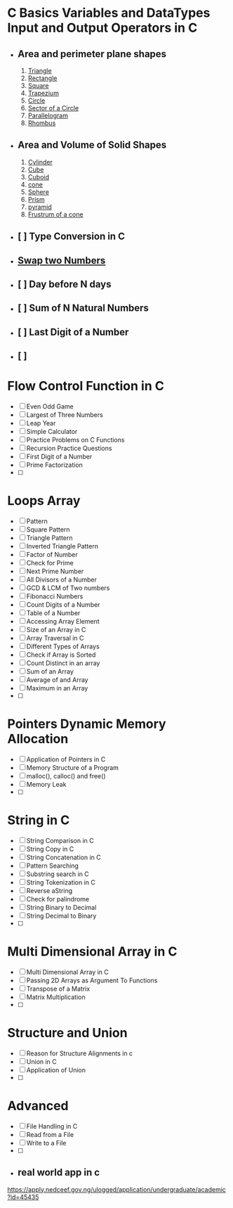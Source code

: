 # C Basics Variables and DataTypes Input and Output Operators in C
- ## **Area and perimeter plane shapes**
     1. [Triangle](source_code/planeShapes/Triangle.c)
     2. [Rectangle](source_code/planeShapes/Rectangle.c)
     3. [Square](source_code/planeShapes/square.c)
     4. [Trapezium](source_code/planeShapes/trapezium.c)
     5. [Circle](source_code/planeShapes/circle.c)
     6. [Sector of a Circle](source_code/planeShapes/sector.c)
     7. [Parallelogram](source_code/planeShapes/parallelogram.c)
     8. [Rhombus](source_code/planeShapes/rhombus.c)
- ## **Area and Volume of Solid Shapes**
     1.  [Cylinder](source_code/solidShapes/cylinder.c)
     2.  [Cube](source_code/solidShapes/cube.c)
     3.  [Cuboid](source_code/solidShapes/cuboid.c)
     4.  [cone](source_code/solidShapes/cone.c)
     5.  [Sphere](source_code/solidShapes/sphere.c)
     6.  [Prism](source_code/solidShapes/prism.c)
     7.  [pyramid](source_code/solidShapes/pyramid.c)
     8.  [Frustrum of a cone](source_code/solidShapes/frustrumOfCone.c)
- ## [ ] Type Conversion in C
- ## [Swap two Numbers](source_code/swap/swap.c)
- ## [ ] Day before N days
- ## [ ] Sum of N Natural Numbers
- ## [ ] Last Digit of a Number
- ## [ ] 
# Flow Control Function in C
- [ ] Even Odd Game
- [ ] Largest of Three Numbers
- [ ] Leap Year
- [ ] Simple Calculator
- [ ] Practice Problems on C Functions
- [ ] Recursion Practice Questions
- [ ] First Digit of a Number
- [ ] Prime Factorization
- [ ] 
# Loops Array
- [ ] Pattern
- [ ] Square Pattern
- [ ] Triangle Pattern
- [ ] Inverted Triangle Pattern
- [ ] Factor of Number
- [ ] Check for Prime
- [ ] Next Prime Number
- [ ] All Divisors of a Number
- [ ] GCD & LCM of Two numbers
- [ ] Fibonacci Numbers
- [ ] Count Digits of a Number
- [ ] Table of a Number
- [ ] Accessing Array Element
- [ ] Size of an Array in C
- [ ] Array Traversal in C
- [ ] Different Types of Arrays
- [ ] Check if Array is Sorted
- [ ] Count Distinct in an array
- [ ] Sum of an Array
- [ ] Average of and Array
- [ ] Maximum in an Array
- [ ] 
# Pointers Dynamic Memory Allocation
- [ ] Application of Pointers in C
- [ ] Memory Structure of a Program
- [ ] malloc(), calloc() and free()
- [ ] Memory Leak
- [ ] 
# String in C
- [ ] String Comparison in C
- [ ] String Copy in C
- [ ] String Concatenation in C
- [ ] Pattern Searching
- [ ] Substring search in C
- [ ] String Tokenization in C
- [ ] Reverse aString
- [ ] Check for palindrome
- [ ] String Binary to Decimal
- [ ] String Decimal to Binary
- [ ] 
# Multi Dimensional Array in C
- [ ] Multi Dimensional Array in C
- [ ] Passing 2D Arrays as Argument To Functions
- [ ] Transpose of a Matrix
- [ ] Matrix Multiplication
- [ ] 
# Structure and Union
- [ ] Reason for Structure Alignments in c
- [ ] Union in C
- [ ] Application of Union
- [ ] 
# Advanced
- [ ] File Handling in C
- [ ] Read from a File
- [ ] Write to a File
- [ ] 
- ## real world app in c


https://apply.nedceef.gov.ng/ulogged/application/undergraduate/academic?id=45435